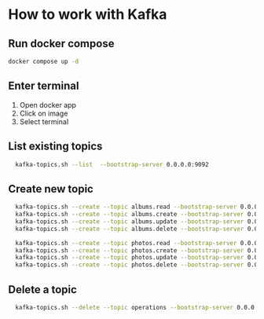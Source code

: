# How to work with Kafka

## Run docker compose
```sh
docker compose up -d
```

## Enter terminal

1. Open docker app
2. Click on image
3. Select terminal

## List existing topics

```sh
  kafka-topics.sh --list  --bootstrap-server 0.0.0.0:9092
```

## Create new topic

```sh
  kafka-topics.sh --create --topic albums.read --bootstrap-server 0.0.0.0:9092 &&
  kafka-topics.sh --create --topic albums.create --bootstrap-server 0.0.0.0:9092 &&
  kafka-topics.sh --create --topic albums.update --bootstrap-server 0.0.0.0:9092 &&
  kafka-topics.sh --create --topic albums.delete --bootstrap-server 0.0.0.0:9092 &&

  kafka-topics.sh --create --topic photos.read --bootstrap-server 0.0.0.0:9092 &&
  kafka-topics.sh --create --topic photos.create --bootstrap-server 0.0.0.0:9092 &&
  kafka-topics.sh --create --topic photos.update --bootstrap-server 0.0.0.0:9092 &&
  kafka-topics.sh --create --topic photos.delete --bootstrap-server 0.0.0.0:9092

```

## Delete a topic
```sh
  kafka-topics.sh --delete --topic operations --bootstrap-server 0.0.0.0:9092 
```
